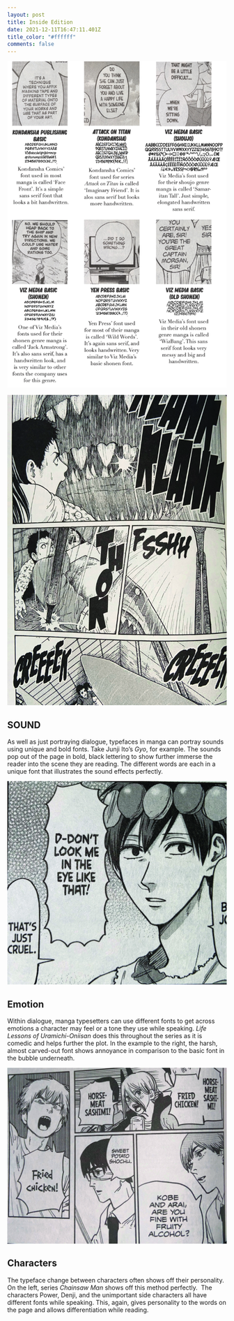 ```yaml
---
layout: post
title: Inside Edition
date: 2021-12-11T16:47:11.401Z
title_color: "#ffffff"
comments: false
---
```



![](../uploads/png-base64f6f186329236e41a.png)

![](../uploads/img_7984.jpg)

## SOUND

As well as just portraying dialogue, typefaces in manga can portray sounds using unique and bold fonts. Take Junji Ito’s *Gyo*, for example. The sounds pop out of the page in bold, black lettering to show further immerse the reader into the scene they are reading. The different words are each in a unique font that illustrates the sound effects perfectly.

![](../uploads/img_7989.jpg)

## Emotion

Within dialogue, manga typesetters can use different fonts to get across emotions a character may feel or a tone they use while speaking. *Life Lessons of Uramichi-Oniisan* does this throughout the series as it is comedic and helps further the plot. In the example to the right, the harsh, almost carved-out font shows annoyance in comparison to the basic font in the bubble underneath.

![](../uploads/img_7970.jpg)

## Characters

The typeface change between characters often shows off their personality. On the left, series *Chainsaw Man* shows off this method perfectly.  The characters Power, Denji, and the unimportant side characters all have different fonts while speaking. This, again, gives personality to the words on the page and allows differentiation while reading.